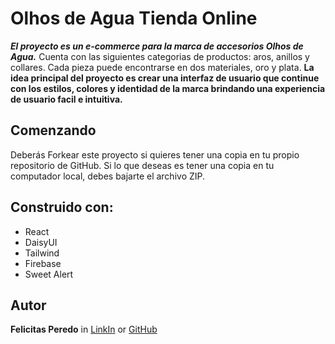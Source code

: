 # Olhos de Agua Tienda Online

***El proyecto es un e-commerce para la marca de accesorios Olhos de Agua.*** Cuenta con las siguientes categorias de productos: aros, anillos y collares. Cada pieza puede encontrarse en dos materiales, oro y plata. **La idea principal del proyecto es crear una interfaz de usuario que continue con los estilos, colores y identidad de la marca brindando una experiencia de usuario facil e intuitiva.** 

## Comenzando

Deberás Forkear este proyecto si quieres tener una copia en tu propio repositorio de GitHub.
Si lo que deseas es tener una copia en tu computador local, debes bajarte el archivo ZIP.

## Construido con:

* React
* DaisyUI
* Tailwind
* Firebase
* Sweet Alert

## Autor

**Felicitas Peredo** in [LinkIn](https://www.linkedin.com/in/felicitas-peredo-26900a147/) or [GitHub](https://github.com/FelicitasPeredo)
